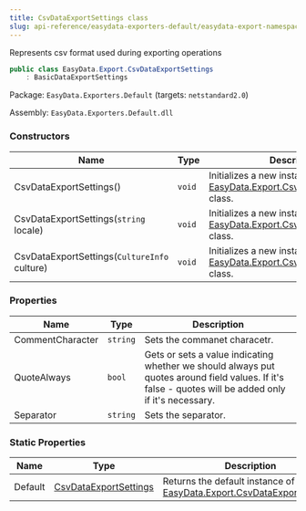 ```yaml
---
title: CsvDataExportSettings class
slug: api-reference/easydata-exporters-default/easydata-export-namespace/csvdataexportsettings-class
---
```

Represents csv format used during exporting operations
```csharp
public class EasyData.Export.CsvDataExportSettings
    : BasicDataExportSettings

```
Package: `EasyData.Exporters.Default` (targets: `netstandard2.0`)

Assembly: `EasyData.Exporters.Default.dll`

### Constructors

| Name | Type | Description | 
| --- | --- | --- | 
| CsvDataExportSettings() | `void` | Initializes a new instance of the [EasyData.Export.CsvDataExportSettings](/api-reference/easydata-exporters-default/easydata-export-namespace/csvdataexportsettings-class) class. | 
| CsvDataExportSettings(`string` locale) | `void` | Initializes a new instance of the [EasyData.Export.CsvDataExportSettings](/api-reference/easydata-exporters-default/easydata-export-namespace/csvdataexportsettings-class) class. | 
| CsvDataExportSettings(`CultureInfo` culture) | `void` | Initializes a new instance of the [EasyData.Export.CsvDataExportSettings](/api-reference/easydata-exporters-default/easydata-export-namespace/csvdataexportsettings-class) class. | 


### Properties

| Name | Type | Description | 
| --- | --- | --- | 
| CommentCharacter | `string` | Sets the commanet characetr. | 
| QuoteAlways | `bool` | Gets or sets a value indicating whether we should always put quotes around field values.  If it's false - quotes will be added only if it's necessary. | 
| Separator | `string` | Sets the separator. | 


### Static Properties

| Name | Type | Description | 
| --- | --- | --- | 
| Default | [CsvDataExportSettings](/api-reference/easydata-exporters-default/easydata-export-namespace/csvdataexportsettings-class) | Returns the default instance of [EasyData.Export.CsvDataExportSettings](/api-reference/easydata-exporters-default/easydata-export-namespace/csvdataexportsettings-class). |